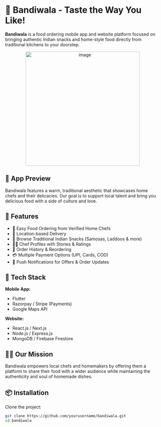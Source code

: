 # 🥟 Bandiwala - Taste the Way You Like!

**Bandiwala** is a food ordering mobile app and website platform focused on bringing authentic Indian snacks and home-style food directly from traditional kitchens to your doorstep.

<p align="center">
  <img width="371" alt="image" src="https://github.com/user-attachments/assets/04e0f9e5-58b5-404a-a4bd-433cd8f4f995" />
</p>


## 📱 App Preview

Bandiwala features a warm, traditional aesthetic that showcases home chefs and their delicacies. Our goal is to support local talent and bring you delicious food with a side of culture and love.

## 🚀 Features

- 🛒 Easy Food Ordering from Verified Home Chefs
- 📍 Location-based Delivery
- 🍴 Browse Traditional Indian Snacks (Samosas, Laddoos & more)
- 👩‍🍳 Chef Profiles with Stories & Ratings
- 🧾 Order History & Reordering
- 💳 Multiple Payment Options (UPI, Cards, COD)
- 🔔 Push Notifications for Offers & Order Updates

## 🔧 Tech Stack

**Mobile App:**
- Flutter 
- Razorpay / Stripe (Payments)
- Google Maps API

**Website:**
- React.js / Next.js
- Node.js / Express.js
- MongoDB / Firebase Firestore

## 🧑‍🍳 Our Mission

Bandiwala empowers local chefs and homemakers by offering them a platform to share their food with a wider audience while maintaining the authenticity and soul of homemade dishes.

## 📦 Installation

Clone the project:

```bash
git clone https://github.com/yourusername/bandiwala.git
cd bandiwala
